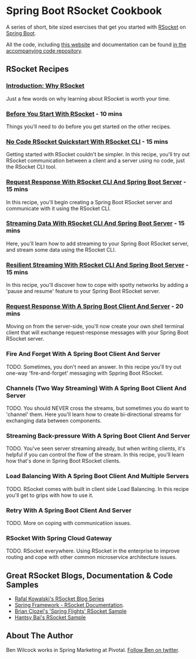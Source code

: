 # Spring Boot RSocket Cookbook

A series of short, bite sized exercises that get you started with [RSocket][rsocket] on [Spring Boot][boot].

All the code, including [this website][website] and documentation can be found [in the accompanying code repository][repo].

## RSocket Recipes

### [Introduction: Why RSocket][intro]

Just a few words on why learning about RSocket is worth your time.

### [Before You Start With RSocket][pre] - 10 mins

Things you'll need to do before you get started on the other recipes.

### [No Code RSocket Quickstart With RSocket CLI][one] - 15 mins

Getting started with RSocket couldn't be simpler. In this recipe, you'll try out RSocket communication between a client and a server using no code, just the RSocket CLI tool.

### [Request Response With RSocket CLI And Spring Boot Server][two] - 15 mins

In this recipe, you'll begin creating a Spring Boot RSocket server and communicate with it using the RSocket CLI.

### [Streaming Data With RSocket CLI And Spring Boot Server][three] - 15 mins

Here, you'll learn how to add streaming to your Spring Boot RSocket server, and stream some data using the RSocket CLI.

### [Resilient Streaming With RSocket CLI And Spring Boot Server][four] - 15 mins

In this recipe, you'll discover how to cope with spotty networks by adding a 'pause and resume' feature to your Spring Boot RSocket server.

### [Request Response With A Spring Boot Client And Server][five] - 20 mins

Moving on from the server-side, you'll now create your own shell terminal client that will exchange request-response messages with your Spring Boot RSocket server.

### Fire And Forget With A Spring Boot Client And Server

TODO. Sometimes, you don't need an answer. In this recipe you'll try out one-way 'fire-and-forget' messaging with Sppring Boot RSocket. 

### Channels (Two Way Streaming) With A Spring Boot Client And Server

TODO. You should NEVER cross the streams, but sometimes you do want to 'channel' them. Here you'll learn how to create bi-directional streams for exchanging data between components.

### Streaming Back-pressure With A Spring Boot Client And Server

TODO. You've seen server streaming already, but when writing clients, it's helpful if you can control the flow of the stream. In this recipe, you'll learn how that's done in Spring Boot RSocket clients.

### Load Balancing With A Spring Boot Client And Multiple Servers

TODO. RSocket comes with built in client side Load Balancing. In this recipe you'll get to grips with how to use it.

### Retry With A Spring Boot Client And Server

TODO. More on coping with communicatiion issues.

### RSocket With Spring Cloud Gateway

TODO. RSocket everywhere. Using RSocket in the enterprise to improve routing and cope with other common microservice architecture issues.

## Great RSocket Blogs, Documentation & Code Samples

* [Rafal Kowalski's RSocket Blog Series](https://grapeup.com/blog/read/reactive-service-to-service-communication-with-rsocket-introduction-63)
* [Spring Framework - RSocket Documentation](https://docs.spring.io/spring/docs/current/spring-framework-reference/web-reactive.html#rsocket).
* [Brian Clozel's 'Spring Flights' RSocket Sample](https://github.com/bclozel/spring-flights)
* [Hantsy Bai's RSocket Sample](https://github.com/hantsy/rsocket-sample)

## About The Author

Ben Wilcock works in Spring Marketing at Pivotal. [Follow Ben on twitter][twitter].

[rsocket]: https://rsocket.io
[boot]: https://spring.io/projects/spring-boot
[repo]: https://github.com/benwilcock/spring-rsocket-demo
[website]: https://benwilcock.github.io/spring-rsocket-demo/rsocket-shell-client.html
[pre]: ./prerequisites.md
[one]: ./first-try-rsocket.md
[two]: ./request-response.md
[three]: ./request-stream.md
[four]: ./stream-resumption.md
[five]: ./rsocket-shell-client.md
[intro]: ./why-rsocket.md

[factory]: https://github.com/spring-projects/spring-boot/blob/master/spring-boot-project/spring-boot/src/main/java/org/springframework/boot/rsocket/server/ServerRSocketFactoryProcessor.java

[twitter]: https://twitter.com/benbravo73
